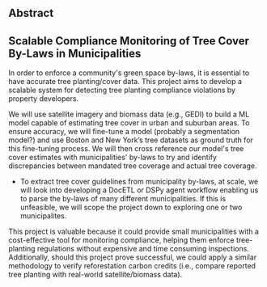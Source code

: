 ## Abstract

## Scalable Compliance Monitoring of Tree Cover By-Laws in Municipalities

In order to enforce a community's green space by-laws, it is essential to have accurate tree planting/cover data. This project aims to develop a scalable system for detecting tree planting compliance violations by property developers.

We will use satellite imagery and biomass data (e.g., GEDI) to build a ML model capable of estimating tree cover in urban and suburban areas. To ensure accuracy, we will fine-tune a model (probably a segmentation model?) and use Boston and New York’s tree datasets as ground truth for this fine-tuning process. We will then cross reference our model's tree cover estimates with municipalities' by-laws to try and identify discrepancies between mandated tree coverage and actual tree coverage.
- To extract tree cover guidelines from municipality by-laws, at scale, we will look into developing a DocETL or DSPy agent workflow enabling us to parse the by-laws of many different municipalities. If this is unfeasible, we will scope the project down to exploring one or two municipalites.

This project is valuable because it could provide small municipalities with a cost-effective tool for monitoring compliance, helping them enforce tree-planting regulations without expensive and time consuming inspections. Additionally, should this project prove successful, we could apply a similar methodology to verify reforestation carbon credits (i.e., compare reported tree planting with real-world satellite/biomass data).
